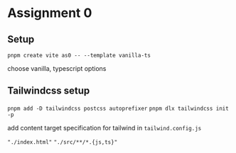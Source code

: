 # Assignment 0

## Setup

`pnpm create vite as0 -- --template vanilla-ts`

choose vanilla, typescript options

## Tailwindcss setup

`pnpm add -D tailwindcss postcss autoprefixer`
`pnpm dlx tailwindcss init -p`

add content target specification for tailwind in `tailwind.config.js`

`"./index.html"`
`"./src/**/*.{js,ts}"`
